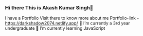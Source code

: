 ### Hi there This is Akash Kumar Singh👋  
   I have a Portfolio Visit there to know more about me 
   Portfolio-link - https://darkshadow2074.netlify.app/
🔭 I’m currently a 3rd year undergraduate
🌱 I’m currently learning JavaScript

<!--
**darkshadow2074/darkshadow2074** is a ✨ _special_ ✨ repository because its `README.md` (this file) appears on your GitHub profile.

Here are some ideas to get you started:

- 🔭 I’m currently working on ...
- 🌱 I’m currently learning ...
- 👯 I’m looking to collaborate on ...
- 🤔 I’m looking for help with ...
- 💬 Ask me about ...
- 📫 How to reach me: ...
- 😄 Pronouns: ...
- ⚡ Fun fact: ...
-->

